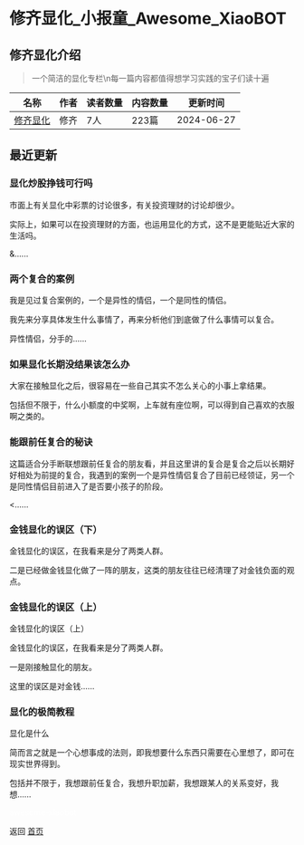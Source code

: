 # 修齐显化_小报童_Awesome_XiaoBOT

## 修齐显化介绍
> 一个简洁的显化专栏\n每一篇内容都值得想学习实践的宝子们读十遍  
  


|名称|作者|读者数量|内容数量|更新时间|
|---|---|---|---|---|
|[修齐显化](https://xiaobot.net/p/xiuqi?refer=0b133df9-27dc-423b-8101-639049001c13)|修齐|7人|223篇|2024-06-27|

## 最近更新
### 显化炒股挣钱可行吗

市面上有关显化中彩票的讨论很多，有关投资理财的讨论却很少。



实际上，如果可以在投资理财的方面，也运用显化的方式，这不是更能贴近大家的生活吗。

&......

### 两个复合的案例

我是见过复合案例的，一个是异性的情侣，一个是同性的情侣。

我先来分享具体发生什么事情了，再来分析他们到底做了什么事情可以复合。



异性情侣，分手的......

### 如果显化长期没结果该怎么办

大家在接触显化之后，很容易在一些自己其实不怎么关心的小事上拿结果。

包括但不限于，什么小额度的中奖啊，上车就有座位啊，可以得到自己喜欢的衣服啊之类的。



### 能跟前任复合的秘诀

这篇适合分手断联想跟前任复合的朋友看，并且这里讲的复合是复合之后以长期好好相处为前提的复合，我遇到的案例一个是异性情侣复合了目前已经领证，另一个是同性情侣目前进入了是否要小孩子的阶段。

<......

### 金钱显化的误区（下）

金钱显化的误区，在我看来是分了两类人群。



二是已经做金钱显化做了一阵的朋友，这类的朋友往往已经清理了对金钱负面的观点。



### 金钱显化的误区（上）

金钱显化的误区（上）



金钱显化的误区，在我看来是分了两类人群。



一是刚接触显化的朋友。

这里的误区是对金钱......

### 显化的极简教程

显化是什么

简而言之就是一个心想事成的法则，即我想要什么东西只需要在心里想了，即可在现实世界得到。

包括并不限于，我想跟前任复合，我想升职加薪，我想跟某人的关系变好，我想......


<a href="https://github.com/Reno9527/awesome-xiaobot" style="color: white; text-decoration: none;">awesome-xiaobot</a>

返回 [首页](../README.md)

